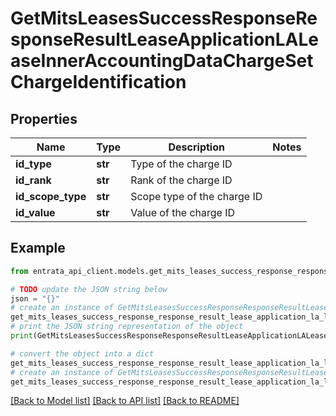 # GetMitsLeasesSuccessResponseResponseResultLeaseApplicationLALeaseInnerAccountingDataChargeSetChargeIdentification


## Properties

Name | Type | Description | Notes
------------ | ------------- | ------------- | -------------
**id_type** | **str** | Type of the charge ID | 
**id_rank** | **str** | Rank of the charge ID | 
**id_scope_type** | **str** | Scope type of the charge ID | 
**id_value** | **str** | Value of the charge ID | 

## Example

```python
from entrata_api_client.models.get_mits_leases_success_response_response_result_lease_application_la_lease_inner_accounting_data_charge_set_charge_identification import GetMitsLeasesSuccessResponseResponseResultLeaseApplicationLALeaseInnerAccountingDataChargeSetChargeIdentification

# TODO update the JSON string below
json = "{}"
# create an instance of GetMitsLeasesSuccessResponseResponseResultLeaseApplicationLALeaseInnerAccountingDataChargeSetChargeIdentification from a JSON string
get_mits_leases_success_response_response_result_lease_application_la_lease_inner_accounting_data_charge_set_charge_identification_instance = GetMitsLeasesSuccessResponseResponseResultLeaseApplicationLALeaseInnerAccountingDataChargeSetChargeIdentification.from_json(json)
# print the JSON string representation of the object
print(GetMitsLeasesSuccessResponseResponseResultLeaseApplicationLALeaseInnerAccountingDataChargeSetChargeIdentification.to_json())

# convert the object into a dict
get_mits_leases_success_response_response_result_lease_application_la_lease_inner_accounting_data_charge_set_charge_identification_dict = get_mits_leases_success_response_response_result_lease_application_la_lease_inner_accounting_data_charge_set_charge_identification_instance.to_dict()
# create an instance of GetMitsLeasesSuccessResponseResponseResultLeaseApplicationLALeaseInnerAccountingDataChargeSetChargeIdentification from a dict
get_mits_leases_success_response_response_result_lease_application_la_lease_inner_accounting_data_charge_set_charge_identification_from_dict = GetMitsLeasesSuccessResponseResponseResultLeaseApplicationLALeaseInnerAccountingDataChargeSetChargeIdentification.from_dict(get_mits_leases_success_response_response_result_lease_application_la_lease_inner_accounting_data_charge_set_charge_identification_dict)
```
[[Back to Model list]](../README.md#documentation-for-models) [[Back to API list]](../README.md#documentation-for-api-endpoints) [[Back to README]](../README.md)


